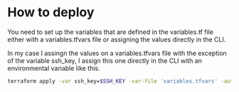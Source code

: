 # How to deploy
You need to set up the variables that are defined in the variables.tf file either with a variables.tfvars file or assigning the values directly in the CLI.

In my case I assingn the values on a variables.tfvars file with the exception of the variable ssh_key, I assign this one directly in the CLI with an environmental variable like this.

```sh
terraform apply -var ssh_key=$SSH_KEY -var-file 'variables.tfvars' -auto-approve
```
